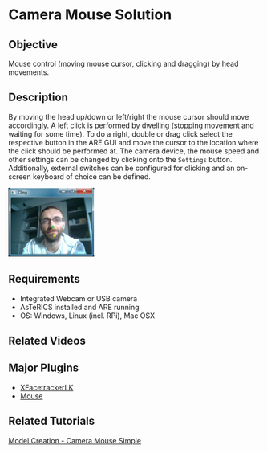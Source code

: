 # Camera Mouse Solution

## Objective

Mouse control (moving mouse cursor, clicking and dragging) by head movements.

## Description

By moving the head up/down or left/right the mouse cursor should move accordingly. A left click is performed by dwelling (stopping movement and waiting for some time). To do a right, double or drag click select the respective button in the ARE GUI and move the cursor to the location where the click should be performed at. The camera device, the mouse speed and other settings can be changed by clicking onto the ```Settings``` button. Additionally, external switches can be configured for clicking and an on-screen keyboard of choice can be defined.

![Face with tracking marks.](./img/camera-mouse-tracked-face.png)

## Requirements

* Integrated Webcam or USB camera
* AsTeRICS installed and ARE running
* OS: Windows, Linux (incl. RPi), Mac OSX

## Related Videos

<b-embed type="iframe" aspect="16by9" src="https://www.youtube-nocookie.com/embed/P9qJAWegkFM" allowfullscreen/>

## Major Plugins

* [XFacetrackerLK](/plugins/sensors/XFacetrackerLK)
* [Mouse](/plugins/actuators/Mouse)

## Related Tutorials

[Model Creation - Camera Mouse Simple](/customize/Model-Creation)